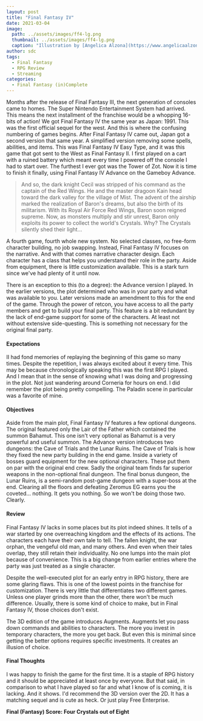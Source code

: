 ```yaml
---
layout: post
title: "Final Fantasy IV"
date: 2021-03-04
image:
  path: ../assets/images/ff4-lg.png
  thumbnail: ../assets/images/ff4-lg.png
  caption: "Illustration by [Angelica Alzona](https://www.angelicaalzona.com/)"
author: sdc
tags:
  - Final Fantasy
  - RPG Review
  - Streaming
categories:
  - Final Fantasy (in)Complete
---
```


Months after the release of Final Fantasy III, the next generation of consoles came to homes. The Super Nintendo Entertainment System had arrived. This means the next installment of the franchise would be a whopping 16-bits of action! We got Final Fantasy IV the same year as Japan: 1991. This was the first official sequel for the west. And this is where the confusing numbering of games begins. After Final Fantasy IV came out, Japan got a second version that same year. A simplified version removing some spells, abilities, and items. This was Final Fantasy IV Easy Type, and it was this game that got sent to the West as Final Fantasy II. I first played on a cart with a ruined battery which meant every time I powered off the console I had to start over. The furthest I ever got was the Tower of Zot. Now it is time to finish it finally, using Final Fantasy IV Advance on the Gameboy Advance.

 <!--more-->

> And so, the dark knight Cecil was stripped of his command as the captain of the Red Wings. He and the master dragoon Kain head toward the dark valley for the village of Mist. The advent of the airship marked the realization of Baron's dreams, but also the birth of its militarism. With its Royal Air Force Red Wings, Baron soon reigned supreme. Now, as monsters multiply and stir unrest, Baron only exploits its power to collect the world's Crystals. Why? The Crystals silently shed their light...

A fourth game, fourth whole new system. No selected classes, no free-form character building, no job swapping. Instead, Final Fantasy IV focuses on the narrative. And with that comes narrative character design. Each character has a class that helps you understand their role in the party. Aside from equipment, there is little customization available. This is a stark turn since we've had plenty of it until now.

There is an exception to this (to a degree): the Advance version I played. In the earlier versions, the plot determined who was in your party and what was available to you. Later versions made an amendment to this for the end of the game. Through the power of retcon, you have access to all the party members and get to build your final party. This feature is a bit redundant by the lack of end-game support for some of the characters. At least not without extensive side-questing. This is something not necessary for the original final party.

#### Expectations
II had fond memories of replaying the beginning of this game so many times. Despite the repetition, I was always excited about it every time. This may be because chronologically speaking this was the first RPG I played. And I mean that in the sense of knowing what I was doing and progressing in the plot. Not just wandering around Corneria for hours on end. I did remember the plot being pretty compelling. The Paladin scene in particular was a favorite of mine.

#### Objectives
Aside from the main plot, Final Fantasy IV features a few optional dungeons. The original featured only the Lair of the Father which contained the summon Bahamut. This one isn't very optional as Bahamut is a very powerful and useful summon. The Advance version introduces two dungeons: the Cave of Trials and the Lunar Ruins. The Cave of Trials is how they fixed the new party building in the end game. Inside a variety of bosses guard equipment for the new optional characters. These put them on par with the original end crew. Sadly the original team finds far superior weapons in the non-optional final dungeon. The final bonus dungeon, the Lunar Ruins, is a semi-random post-game dungeon with a super-boss at the end. Clearing all the floors and defeating Zeromus EG earns you the coveted... nothing. It gets you nothing. So we won't be doing those two. Clearly.

#### Review
Final Fantasy IV lacks in some places but its plot indeed shines. It tells of a war started by one overreaching kingdom and the effects of its actions. The characters each have their own tale to tell. The fallen knight, the war orphan, the vengeful old man, and many others. And even when their tales overlap, they still retain their individuality. No one lumps into the main plot because of convenience. This is a big change from earlier entries where the party was just treated as a single character.

Despite the well-executed plot for an early entry in RPG history, there are some glaring flaws. This is one of the lowest points in the franchise for customization. There is very little that differentiates two different games. Unless one player grinds more than the other, there won't be much difference. Usually, there is some kind of choice to make, but in Final Fantasy IV, those choices don't exist.

The 3D edition of the game introduces Augments. Augments let you pass down commands and abilities to characters. The more you invest in temporary characters, the more you get back. But even this is minimal since getting the better options requires specific investments. It creates an illusion of choice.

#### Final Thoughts
I was happy to finish the game for the first time. It is a staple of RPG history and it should be appreciated at least once by everyone. But that said, in comparison to what I have played so far and what I know of is coming, it is lacking. And it shows. I'd recommend the 3D version over the 2D. It has a matching sequel and is cute as heck. Or just play Free Enterprise.

 **Final (Fantasy) Score: Four Crystals out of Eight**